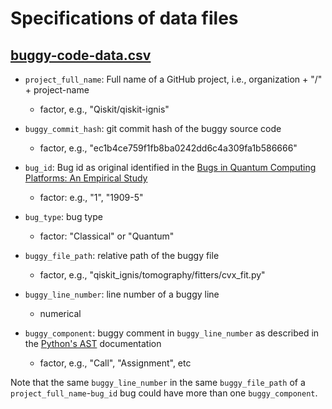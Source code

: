 # Specifications of data files

## [buggy-code-data.csv](generated/buggy-code-data.csv)

- `project_full_name`: Full name of a GitHub project, i.e., organization + "/" + project-name
  * factor, e.g., "Qiskit/qiskit-ignis"

- `buggy_commit_hash`: git commit hash of the buggy source code
  * factor, e.g., "ec1b4ce759f1fb8ba0242dd6c4a309fa1b586666"

- `bug_id`: Bug id as original identified in the [Bugs in Quantum Computing Platforms: An Empirical Study](https://arxiv.org/abs/2110.14560)
  * factor: e.g., "1", "1909-5"

- `bug_type`: bug type
  * factor: "Classical" or "Quantum"

- `buggy_file_path`: relative path of the buggy file
  * factor, e.g., "qiskit_ignis/tomography/fitters/cvx_fit.py"

- `buggy_line_number`: line number of a buggy line
  * numerical

- `buggy_component`: buggy comment in `buggy_line_number` as described in the [Python's AST](https://docs.python.org/3/library/ast.html) documentation
  * factor, e.g., "Call", "Assignment", etc

Note that the same `buggy_line_number` in the same `buggy_file_path` of a `project_full_name`-`bug_id` bug could have more than one `buggy_component`.
